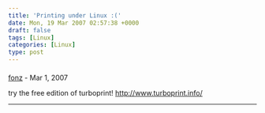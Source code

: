 ```yaml
---
title: 'Printing under Linux :('
date: Mon, 19 Mar 2007 02:57:38 +0000
draft: false
tags: [Linux]
categories: [Linux]
type: post
---
```



#### 
[fonz]( "fonz@gmx.at") - <time datetime="2007-03-19 03:43:31">Mar 1, 2007</time>

try the free edition of turboprint! http://www.turboprint.info/
<hr />
